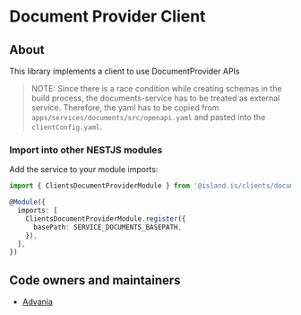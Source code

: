 <!-- gitbook-navigation: "Document Provider" -->

# Document Provider Client

## About

This library implements a client to use DocumentProvider APIs

> NOTE: Since there is a race condition while creating schemas in the build process, the documents-service has to be treated as external service.
> Therefore, the yaml has to be copied from `apps/services/documents/src/openapi.yaml` and pasted into the `clientConfig.yaml`.

### Import into other NESTJS modules

Add the service to your module imports:

```typescript
import { ClientsDocumentProviderModule } from '@island.is/clients/document-provider'

@Module({
  imports: [
    ClientsDocumentProviderModule.register({
      basePath: SERVICE_DOCUMENTS_BASEPATH,
    }),
  ],
})
```

## Code owners and maintainers

- [Advania](https://github.com/orgs/island-is/teams/advania-silicon-valley/members)
